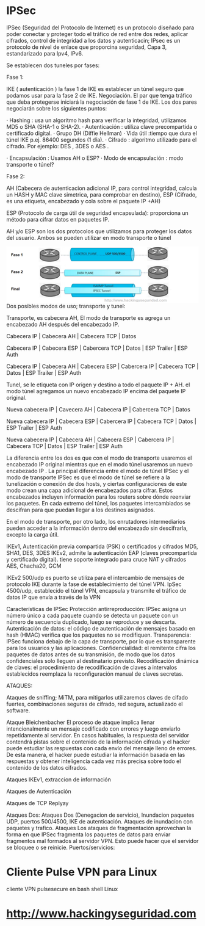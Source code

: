 # IPSec

IPSec (Seguridad del Protocolo de Internet) es un protocolo diseñado para poder conectar y  proteger todo el tráfico de red entre dos redes,  aplicar cifrados, control de integridad a los datos y autenticacin; IPsec es un  protocolo de nivel de enlace que proporcina seguridad, Capa 3, estandarizado para Ipv4, IPv6.

Se establecen dos tuneles por fases:

Fase 1:

IKE ( autenticación )  la fase 1 de IKE es establecer un túnel seguro que podamos usar para la fase 2 de IKE. Negociación. El par que tenga tráfico que deba protegerse iniciará la negociación de fase 1 de IKE. Los dos pares negociarán sobre los siguientes puntos:

· Hashing : usa un algoritmo hash para verificar la integridad, utilizamos MD5 o SHA (SHA-1 o SHA-2).
· Autenticación : utiliza clave precompartida o certificado digital.
· Grupo DH (Diffie Hellman)
· Vida útil :tiempo que dura el túnel IKE p.ej. 86400 segundos (1 día).
· Cifrado : algoritmo utilizado para el cifrado. Por ejemplo: DES , 3DES o AES .

· Encapsulación : Usamos AH o ESP?
· Modo de encapsulación : modo transporte o túnel?

Fase 2:

AH (Cabecera de autenticacion adicional IP, para control integridad, calcula un HASH y MAC clave simetrica, para comprobar en destino), 
ESP (Cifrado, es una etiqueta, encabezado y cola sobre el paquete IP +AH)

ESP (Protocolo de carga útil de seguridad encapsulada): proporciona un método para cifrar datos en paquetes IP.

AH y/o ESP son los dos protocolos que utilizamos para proteger los datos del usuario. Ambos se pueden utilizar en modo transporte o túnel

<img style="float:left" alt="Fases IPSEC" src="https://github.com/hackingyseguridad/IPSec/blob/master/IPSEC.png">


Dos posibles modos de uso; transporte y tunel:

Transporte, es cabecera AH, El modo de transporte es  agrega un encabezado AH después del encabezado IP.

Cabecera IP | Cabecera AH | Cabecera TCP | Datos

Cabecera IP | Cabecera ESP | Cabercera TCP | Datos | ESP Trailer | ESP Auth 

Cabecera IP | Cabecera AH | Cabecera ESP | Cabercera IP | Cabecera TCP | Datos | ESP Trailer | ESP Auth

Tunel, se le etiqueta con IP origen y destino a todo el paquete IP + AH.  el modo túnel agregamos un nuevo encabezado IP encima del paquete IP original. 

Nueva cabecera IP | Cavecera AH | Cabecera IP | Cabercera TCP | Datos

Nueva cabecera IP | Cabecera ESP | Cabercera IP | Cabecera TCP | Datos | ESP Trailer | ESP Auth

Nueva cabecera IP | Cabecera AH | Cabecera ESP | Cabercera IP | Cabecera TCP | Datos | ESP Trailer | ESP Auth  

La  diferencia entre los dos es que con el modo de transporte usaremos el encabezado IP original mientras que en el modo túnel usaremos un nuevo encabezado IP . 
La principal diferencia entre el modo de túnel IPSec y el modo de transporte IPSec es que el modo de túnel se refiere a la tunelización o conexión de dos hosts, y ciertas configuraciones de este modo crean una capa adicional de encabezados para cifrar. Estos encabezados incluyen información para los routers sobre dónde reenviar los paquetes. En cada extremo del túnel, los paquetes intercambiados se descifran para que puedan llegar a los destinos asignados.

En el modo de transporte, por otro lado, los enrutadores intermediarios pueden acceder a la información dentro del encabezado sin descifrarla, excepto la carga útil.

IKEv1, Autenticación previa compartida (PSK) o certificados y cifrados 	MD5, SHA1, DES, 3DES
IKEv2, admite la autenticación EAP (claves precompartida y certificado digital).  tiene soporte integrado para cruce NAT y cifrados AES, Chacha20, GCM

IKEv2 500/udp es puerto se utiliza para el intercambio de mensajes de protocolo IKE durante la fase de establecimiento del túnel VPN.
IpSec 4500/udp, establecido el túnel VPN, encapsula y transmite el tráfico de datos IP que  envía a través de la VPN

Características de IPSec
Protección antirreproducción: IPSec asigna un número único a cada paquete cuando se detecta un paquete con un número de secuencia duplicado, luego se reproduce y se descarta.
Autenticación de datos: el código de autenticación de mensajes basado en hash (HMAC) verifica que los paquetes no se modifiquen.
Transparencia: IPSec funciona debajo de la capa de transporte, por lo que es transparente para los usuarios y las aplicaciones.
Confidencialidad: el remitente cifra los paquetes de datos antes de su transmisión, de modo que los datos confidenciales solo lleguen al destinatario previsto.
Recodificación dinámica de claves: el procedimiento de recodificación de claves a intervalos establecidos reemplaza la reconfiguración manual de claves secretas.

ATAQUES:

Ataques de sniffing; MiTM, para mitigarlos utilizaremos claves de cifado fuertes, combinaciones seguras de cifrado, red segura,  actualizado el software.

Ataque Bleichenbacher El proceso de ataque implica llenar intencionalmente un mensaje codificado con errores y luego enviarlo repetidamente al servidor. En casos habituales, la respuesta del servidor contendrá pistas sobre el contenido de la información cifrada y el hacker puede estudiar las respuestas con cada envío del mensaje lleno de errores. De esta manera, el hacker puede estudiar la información basada en las respuestas y obtener inteligencia cada vez más precisa sobre todo el contenido de los datos cifrados.

Ataques IKEv1, extraccion de información

Ataques de Autenticación

Ataques de TCP Replyay

Ataques Dos: Ataques Dos (Denegacion de servicio), Inundacion paquetes UDP, puertos 500/4500, IKE de autenticación. Ataques de inundacion con paquetes y trafico. Ataques Los ataques de fragmentación aprovechan la forma en que IPSec fragmenta los paquetes de datos para enviar fragmentos mal formados al servidor VPN. Esto puede hacer que el servidor se bloquee o se reinicie.  Puertos/servicios:



# Cliente Pulse VPN para Linux
cliente VPN pulsesecure en bash shell Linux

# http://www.hackingyseguridad.com
